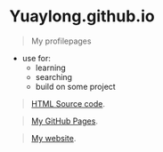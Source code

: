 # Yuaylong.github.io
> My profilepages
- use for:
  - learning
  - searching
  - build on some project
  
> [HTML Source code](https://github.com/imfunniee/fimbo).

> [My GitHub Pages](https://github.com/Yuaylong).

> [My website](Yuaylong.github.io).
